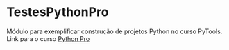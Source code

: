 # TestesPythonPro
Módulo para exemplificar construção de projetos Python no curso PyTools.
Link para o curso [Python Pro](https://www.dev.pro.br/)